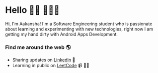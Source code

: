 <!-- <img src="https://assets.leetcode.com/users/images/c8acfcbc-a03c-42d1-a125-c745fadb6618_1643607973.8599598.gif" alt="image" width=300px> <img src="https://assets.leetcode.com/users/images/fcda8541-fcd0-44c6-b65a-324c09c95223_1643608046.9153721.gif" width=300px alt="image"> -->
# Hello 👋🏾 👩🏾‍💻

Hi, I'm Aakansha! I'm a Software Engineering student who is passionate about learning and experimenting with new technologies, right now I am getting my hand dirty with Android Apps Development. 

### Find me around the web 🌎
- Sharing updates on <a href="https://www.linkedin.com/in/aakansha-singh7/" target="_blank" rel="noopener noreferrer">LinkedIn</a> 💼
- Learning in public on <a href="https://leetcode.com/Aakansha_Singh06/" target="_blank" rel="noopener noreferrer">LeetCode</a> 📹 ✍🏾
